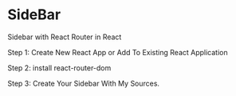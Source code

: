 # SideBar
Sidebar with React Router in React

Step 1: 
  Create New React App or Add To Existing React Application

Step 2:
  install react-router-dom

Step 3:
  Create Your Sidebar With My Sources.
